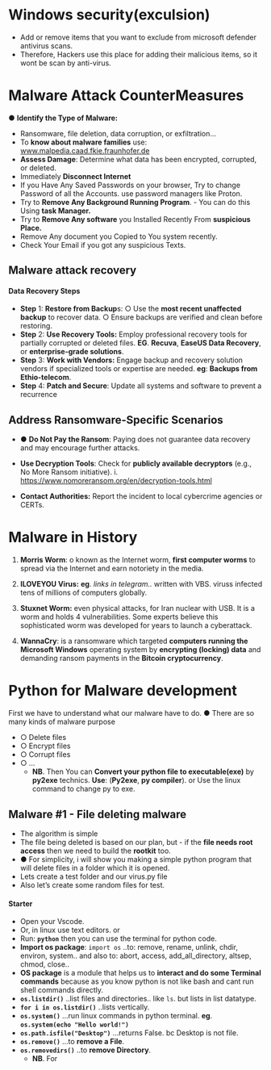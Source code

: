 

# Windows security(exculsion)

- Add or remove items that you want to exclude from microsoft defender antivirus scans.
- Therefore, Hackers use this place for adding their malicious items, so it wont be scan by anti-virus.
# Malware Attack CounterMeasures

● **Identify the Type of Malware:**
- Ransomware, file deletion, data corruption, or exfiltration...
- To **know about malware families** use: www.malpedia.caad.fkie.fraunhofer.de
- **Assess Damage**:  Determine what data has been encrypted, corrupted, or deleted.
- Immediately **Disconnect Internet**
- If you Have Any Saved Passwords on your browser, Try to change Password of all the Accounts. use password managers like Proton.
- Try to **Remove Any Background Running Program**. - You can do this Using **task Manager.**
- Try to **Remove Any software** you Installed Recently From **suspicious Place.**
- Remove Any document you Copied to You system recently.
- Check Your Email if you got any suspicious Texts.


## Malware attack recovery

#### Data Recovery Steps

- **Step** 1: **Restore from Backup**s: ○ Use the **most recent unaffected backup** to recover data. ○ Ensure backups are verified and clean before restoring.
- **Step** 2: **Use Recovery Tools:** Employ professional recovery tools for partially corrupted or deleted files. **EG**. **Recuva**, **EaseUS Data Recovery**, or **enterprise-grade solutions**. 
- **Step** 3: **Work with Vendors:** Engage backup and recovery solution vendors if specialized tools or expertise are needed. **eg**: **Backups from Ethio-telecom**. 
- **Step** 4: **Patch and Secure**: Update all systems and software to prevent a recurrence


## Address Ransomware-Specific Scenarios

- ● **Do Not Pay the Ransom**: Paying does not guarantee data recovery and may encourage further attacks.

- **Use Decryption Tools**: Check for **publicly available decryptors** (e.g., No More Ransom initiative). i. https://www.nomoreransom.org/en/decryption-tools.html 

- **Contact Authorities:** Report the incident to local cybercrime agencies or CERTs. 


# Malware in History

1. **Morris Worm**: o known as the Internet worm, **first computer worms** to spread via the Internet and earn notoriety in the media.

2. **ILOVEYOU Virus:** **eg**. *links in telegram..* written with VBS. viruss infected tens of millions of computers globally. 

3. **Stuxnet Worm:** even physical attacks, for Iran nuclear with USB. It is a worm and holds 4 vulnerabilities. Some experts believe this sophisticated worm was developed for years to launch a cyberattack.

4. **WannaCry**: is a ransomware which targeted **computers running the Microsoft Windows** operating system by **encrypting (locking) data** and demanding ransom payments in the **Bitcoin cryptocurrency**. 


# Python for Malware development

First we have to understand what our malware have to do. ● There are so many kinds of malware purpose 
- ○ Delete files 
- ○ Encrypt files 
- ○ Corrupt files 
- ○ …
   - **NB**. Then You can **Convert your python file to executable(exe)** by **py2exe** technics.   **Use**: (**Py2exe**, **py compiler**). or Use the linux command to change py to exe.


## Malware #1 - File deleting malware

- The algorithm is simple
- The file being deleted is based on our plan, but - if the **file needs root access** then we need to build the **rootkit** too. 
- ● For simplicity, i will show you making a simple python program that will delete files in a folder which it is opened.
- Lets create a test folder and our virus.py file
- Also let’s create some random files for test.

#### Starter

- Open your Vscode.
- Or, in linux use text editors. or
- Run: **`python`**   then you can use the terminal for python code.
- **Import os package**: `import os`   ..to: remove, rename, unlink, chdir, environ, system.. and also to: abort, access, add_all_directory, altsep, chmod, close..
- **OS package** is a module that helps us to **interact and do some Terminal commands** because as you know python is not like bash and cant run shell commands directly.
- **`os.listdir()`**     ..list files and directories.. like `ls`. but lists in list datatype.
- **`for i in os.listdir()`**   ..lists vertically.
- **`os.system()`**    ...run linux commands in python terminal. **eg**. **`os.system(echo "Hello world!")`** 
- **`os.path.isfile("Desktop")`**   ...returns False. bc Desktop is not file.
- **`os.remove()`**  ...to **remove a File**.
- **`os.removedirs()`**  ..to **remove Directory**. 
  - **NB**. For 